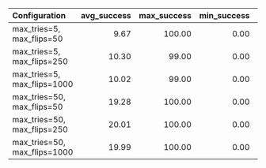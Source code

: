 | Configuration                |   avg_success |   max_success |   min_success |   avg_time |   phase_transition |
|:-----------------------------|--------------:|--------------:|--------------:|-----------:|-------------------:|
| max_tries=5, max_flips=50    |          9.67 |        100.00 |          0.00 |      26.91 |               1.50 |
| max_tries=5, max_flips=250   |         10.30 |         99.00 |          0.00 |     207.88 |               1.50 |
| max_tries=5, max_flips=1000  |         10.02 |         99.00 |          0.00 |     252.95 |               1.50 |
| max_tries=50, max_flips=50   |         19.28 |        100.00 |          0.00 |     276.98 |               1.50 |
| max_tries=50, max_flips=250  |         20.01 |        100.00 |          0.00 |     673.15 |               1.50 |
| max_tries=50, max_flips=1000 |         19.99 |        100.00 |          0.00 |    2448.01 |               1.50 |